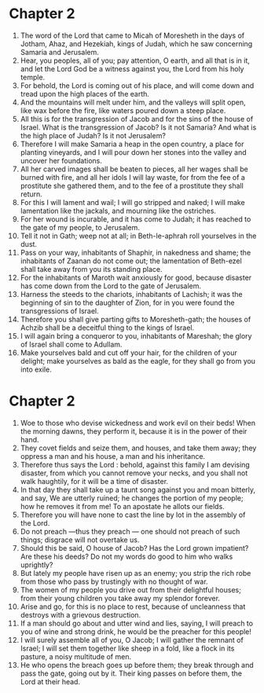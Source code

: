 # Chapter 2

1. The word of the Lord that came to Micah of Moresheth in the days of Jotham, Ahaz, and Hezekiah, kings of Judah, which he saw concerning Samaria and Jerusalem.
2. Hear, you peoples, all of you; pay attention, O earth, and all that is in it, and let the Lord God be a witness against you, the Lord from his holy temple.
3. For behold, the Lord is coming out of his place, and will come down and tread upon the high places of the earth.
4. And the mountains will melt under him, and the valleys will split open, like wax before the fire, like waters poured down a steep place.
5. All this is for the transgression of Jacob and for the sins of the house of Israel. What is the transgression of Jacob? Is it not Samaria? And what is the high place of Judah? Is it not Jerusalem?
6. Therefore I will make Samaria a heap in the open country, a place for planting vineyards, and I will pour down her stones into the valley and uncover her foundations.
7. All her carved images shall be beaten to pieces, all her wages shall be burned with fire, and all her idols I will lay waste, for from the fee of a prostitute she gathered them, and to the fee of a prostitute they shall return.
8. For this I will lament and wail; I will go stripped and naked; I will make lamentation like the jackals, and mourning like the ostriches.
9. For her wound is incurable, and it has come to Judah; it has reached to the gate of my people, to Jerusalem.
10. Tell it not in Gath; weep not at all; in Beth-le-aphrah roll yourselves in the dust.
11. Pass on your way, inhabitants of Shaphir, in nakedness and shame; the inhabitants of Zaanan do not come out; the lamentation of Beth-ezel shall take away from you its standing place.
12. For the inhabitants of Maroth wait anxiously for good, because disaster has come down from the Lord to the gate of Jerusalem.
13. Harness the steeds to the chariots, inhabitants of Lachish; it was the beginning of sin to the daughter of Zion, for in you were found the transgressions of Israel.
14. Therefore you shall give parting gifts to Moresheth-gath; the houses of Achzib shall be a deceitful thing to the kings of Israel.
15. I will again bring a conqueror to you, inhabitants of Mareshah; the glory of Israel shall come to Adullam.
16. Make yourselves bald and cut off your hair, for the children of your delight; make yourselves as bald as the eagle, for they shall go from you into exile.

# Chapter 2

1. Woe to those who devise wickedness and work evil on their beds! When the morning dawns, they perform it, because it is in the power of their hand.
2. They covet fields and seize them, and houses, and take them away; they oppress a man and his house, a man and his inheritance.
3. Therefore thus says the Lord : behold, against this family I am devising disaster, from which you cannot remove your necks, and you shall not walk haughtily, for it will be a time of disaster.
4. In that day they shall take up a taunt song against you and moan bitterly, and say, We are utterly ruined; he changes the portion of my people; how he removes it from me! To an apostate he allots our fields.
5. Therefore you will have none to cast the line by lot in the assembly of the Lord.
6. Do not preach —thus they preach — one should not preach of such things; disgrace will not overtake us.
7. Should this be said, O house of Jacob? Has the Lord grown impatient? Are these his deeds? Do not my words do good to him who walks uprightly?
8. But lately my people have risen up as an enemy; you strip the rich robe from those who pass by trustingly with no thought of war.
9. The women of my people you drive out from their delightful houses; from their young children you take away my splendor forever.
10. Arise and go, for this is no place to rest, because of uncleanness that destroys with a grievous destruction.
11. If a man should go about and utter wind and lies, saying, I will preach to you of wine and strong drink, he would be the preacher for this people!
12. I will surely assemble all of you, O Jacob; I will gather the remnant of Israel; I will set them together like sheep in a fold, like a flock in its pasture, a noisy multitude of men.
13. He who opens the breach goes up before them; they break through and pass the gate, going out by it. Their king passes on before them, the Lord at their head.

